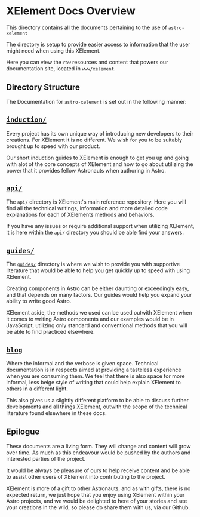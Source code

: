 # XElement Docs Overview

This directory contains all the documents pertaining to the use of `astro-xelement`

The directory is setup to provide easier access to information that the user might need when using this XElement.

Here you can view the `raw` resources and content that powers our documentation site, located in `www/xelement`.

## Directory Structure

The Documentation for `astro-xelement` is set out in the following manner:

## [`induction/`](https://github.com/aFuzzyBear/xelement/tree/master/docs/induction)

Every project has its own unique way of introducing new developers to their creations. For XElement it is no different. We wish for you to be suitably brought up to speed with our product.

Our short induction guides to XElement is enough to get you up and going with alot of the core concepts of XElement and how to go about utilizing the power that it provides fellow Astronauts when authoring in Astro.

## [`api/`](https://github.com/aFuzzyBear/xelement/tree/master/docs/api)

The `api/` directory is XElement's main reference repository. Here you will find all the technical writings, information and more detailed code explanations for each of XElements methods and behaviors.

If you have any issues or require additional support when utilizing XElement, it is here within the `api/` directory you should be able find your answers.

## [`guides/`](https://github.com/aFuzzyBear/xelement/tree/master/docs/guides)

The [`guides/`](https://github.com/aFuzzyBear/xelement/tree/master/docs/guides) directory is where we wish to provide you with supportive literature that would be able to help you get quickly up to speed with using XElement.

Creating components in Astro can be either daunting or exceedingly easy, and that depends on many factors. Our guides would help you expand your ability to write good Astro.

XElement aside, the methods we used can be used outwith XElement when it comes to writing Astro components and our examples would be in JavaScript, utilizing only standard and conventional methods that you will be able to find practiced elsewhere.

## [`blog`](https://github.com/aFuzzyBear/xelement/tree/master/docs/blog)

Where the informal and the verbose is given space. Technical documentation is in respects aimed at providing a tasteless experience when you are consuming them. We feel that there is also space for more informal, less beige style of writing that could help explain XElement to others in a different light.

This also gives us a slightly different platform to be able to discuss further developments and all things XElement, outwith the scope of the technical literature found elsewhere in these docs.

## Epilogue

These documents are a living form. They will change and content will grow over time. As much as this endeavour would be pushed by the authors and interested parties of the project.

It would be always be pleasure of ours to help receive content and be able to assist other users of XElement into contributing to the project.

XElement is more of a gift to other Astronauts, and as with gifts, there is no expected return, we just hope that you enjoy using XElement within your Astro projects, and we would be delighted to here of your stories and see your creations in the wild, so please do share them with us, via our Github.

